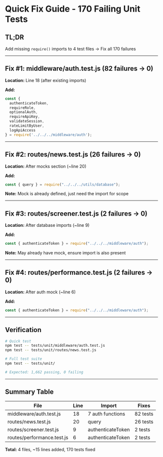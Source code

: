 # Quick Fix Guide - 170 Failing Unit Tests

## TL;DR
Add missing `require()` imports to 4 test files → Fix all 170 failures

---

## Fix #1: middleware/auth.test.js (82 failures → 0)

**Location:** Line 18 (after existing imports)

**Add:**
```javascript
const {
  authenticateToken,
  requireRole,
  optionalAuth,
  requireApiKey,
  validateSession,
  rateLimitByUser,
  logApiAccess
} = require('../../../middleware/auth');
```

---

## Fix #2: routes/news.test.js (26 failures → 0)

**Location:** After mocks section (~line 20)

**Add:**
```javascript
const { query } = require("../../../utils/database");
```

**Note:** Mock is already defined, just need the import for scope

---

## Fix #3: routes/screener.test.js (2 failures → 0)

**Location:** After database imports (~line 9)

**Add:**
```javascript
const { authenticateToken } = require("../../../middleware/auth");
```

**Note:** May already have mock, ensure import is also present

---

## Fix #4: routes/performance.test.js (2 failures → 0)

**Location:** After auth mock (~line 6)

**Add:**
```javascript
const { authenticateToken } = require("../../../middleware/auth");
```

---

## Verification

```bash
# Quick test
npm test -- tests/unit/middleware/auth.test.js
npm test -- tests/unit/routes/news.test.js

# Full test suite
npm test -- tests/unit/

# Expected: 1,662 passing, 0 failing
```

---

## Summary Table

| File | Line | Import | Fixes |
|------|------|--------|-------|
| middleware/auth.test.js | 18 | 7 auth functions | 82 tests |
| routes/news.test.js | 20 | query | 26 tests |
| routes/screener.test.js | 9 | authenticateToken | 2 tests |
| routes/performance.test.js | 6 | authenticateToken | 2 tests |

**Total:** 4 files, ~15 lines added, 170 tests fixed

